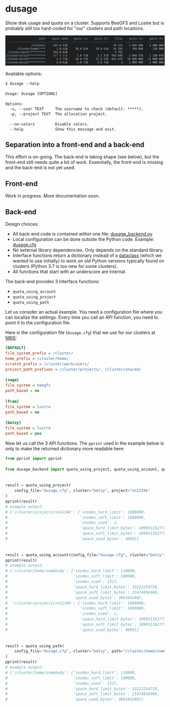 # dusage

Show disk usage and quota on a cluster.
Supports BeeGFS and Lustre but is probably still too hard-coded for "our" clusters
and path locations.

![screenshot](img/screenshot.png)

Available options:

```console
$ dusage --help

Usage: dusage [OPTIONS]

Options:
  -u, --user TEXT     The username to check (default: *****).
  -p, --project TEXT  The allocation project.

  --no-colors         Disable colors.
  --help              Show this message and exit.
```


## Separation into a front-end and a back-end

This effort is on-going. The back-end is taking shape (see below), but the
front-end still needs quite a bit of work. Essentially, the front-end is
missing and the back-end is not yet used.


## Front-end

Work in progress. More documentation soon.


## Back-end

Design choices:
- All back-end code is contained within one file:
  [dusage_backend.py](_dusage/dusage_backend.py)
- Local configuration can be done outside the Python code. Example:
  [dusage.cfg](_dusage/dusage.cfg)
- No external library dependencies. Only depends on the standard library.
- Interface functions return a dictionary instead of a
  [dataclass](https://docs.python.org/3/library/dataclasses.html) (which we
  wanted to use initially) to work on old Python versions typically found on
  clusters (Python 3.7 is too new for some clusters).
- All functions that start with an underscore are internal.

The back-end provides 3 interface functions:
- `quota_using_account`
- `quota_using_project`
- `quota_using_path`

Let us consider an actual example. You need a configuration file where
you can localize the settings. Every time you call an API function, you need
to point it to the configuration file.

Here is the configuration file (`dusage.cfg`) that we use for our clusters at
[NRIS](https://documentation.sigma2.no/):
```ini
[DEFAULT]
file_system_prefix = /cluster/
home_prefix = /cluster/home/
scratch_prefix = /cluster/work/users/
project_path_prefixes = /cluster/projects/, /cluster/shared/

[saga]
file_system = beegfs
path_based = no

[fram]
file_system = lustre
path_based = no

[betzy]
file_system = lustre
path_based = yes
```

Now let us call the 3 API functions. The `pprint` used in the example below is
only to make the returned dictionary more readable here:
```python
from pprint import pprint

from dusage_backend import quota_using_project, quota_using_account, quota_using_path


result = quota_using_project(
    config_file="dusage.cfg", cluster="betzy", project="nn1234k"
)
pprint(result)
# example output:
# {'/cluster/projects/nn1234k': {'inodes_hard_limit': 1000000,
#                                'inodes_soft_limit': 1000000,
#                                'inodes_used': 1,
#                                'space_hard_limit_bytes': 1099511627776,
#                                'space_soft_limit_bytes': 1099511627776,
#                                'space_used_bytes': 4096}}


result = quota_using_account(config_file="dusage.cfg", cluster="betzy", account="somebody")
pprint(result)
# example output:
# {'/cluster/home/somebody': {'inodes_hard_limit': 110000,
#                             'inodes_soft_limit': 100000,
#                             'inodes_used': 1317,
#                             'space_hard_limit_bytes': 32212254720,
#                             'space_soft_limit_bytes': 21474836480,
#                             'space_used_bytes': 369164288},
#  '/cluster/projects/nn1234k': {'inodes_hard_limit': 1000000,
#                                'inodes_soft_limit': 1000000,
#                                'inodes_used': 1,
#                                'space_hard_limit_bytes': 1099511627776,
#                                'space_soft_limit_bytes': 1099511627776,
#                                'space_used_bytes': 4096}}


result = quota_using_path(
    config_file="dusage.cfg", cluster="betzy", path="/cluster/home/somebody"
)
pprint(result)
# example output:
# {'/cluster/home/somebody': {'inodes_hard_limit': 110000,
#                             'inodes_soft_limit': 100000,
#                             'inodes_used': 1317,
#                             'space_hard_limit_bytes': 32212254720,
#                             'space_soft_limit_bytes': 21474836480,
#                             'space_used_bytes': 369164288}}
```
